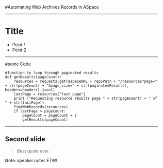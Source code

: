 #Automating Web Archives Records in ASpace

---

# Title

* Point 1
* Point 2

---

#some Code
~~~~
#function to loop through paginated results
def getResults(pageCount):
	resources = requests.get(aspaceURL + repoPath + "/resources?page=" + str(pageCount) + "&page_size=" + str(paginatedResults),  headers=headers).json()
	lastPage = resources["last_page"]
	print ("Requesting resource results page " + str(pageCount) + " of " + str(lastPage))
	findWebRecords(resources)
	if lastPage > pageCount:
		pageCount = pageCount + 1
		getResults(pageCount)
~~~~

---

## Second slide

> Best quote ever.

Note: speaker notes FTW!